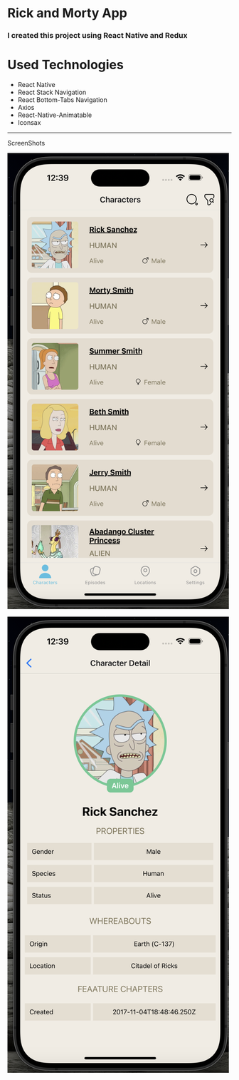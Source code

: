 <h1>Rick and Morty App</h1>

<h3>I created this project using React Native and Redux</h3>

<h1>Used Technologies
</h1>

- React Native
- React Stack Navigation
- React Bottom-Tabs Navigation
- Axios
- React-Native-Animatable
- Iconsax

----

ScreenShots

![alt text](src/assets/photo1.png)

![alt text](src/assets/photo2.png)
